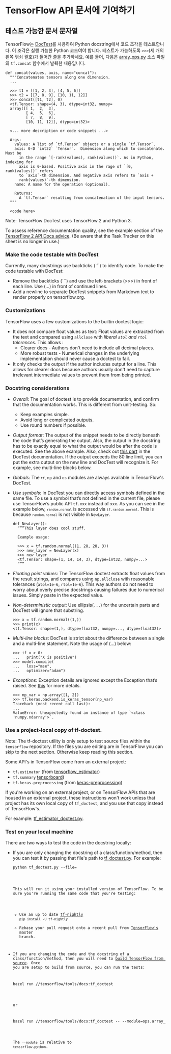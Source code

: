 # TensorFlow API 문서에 기여하기

<a id="doctest"></a>

## 테스트 가능한 문서 문자열

TensorFlow는 [DocTest](https://docs.python.org/3/library/doctest.html)를 사용하여 Python docstring에서 코드 조각을 테스트합니다. 이 조각은 실행 가능한 Python 코드여야 합니다. 테스트가 가능하도록 `>>>`(세 개의 왼쪽 꺾쇠 괄호)가 들어간 줄을 추가하세요. 예를 들어, 다음은 [array_ops.py](https://www.tensorflow.org/code/tensorflow/python/ops/array_ops.py) 소스 파일의 `tf.concat` 함수에서 발췌한 내용입니다.

```
def concat(values, axis, name="concat"):
  """Concatenates tensors along one dimension.
  ...

  >>> t1 = [[1, 2, 3], [4, 5, 6]]
  >>> t2 = [[7, 8, 9], [10, 11, 12]]
  >>> concat([t1, t2], 0)
  <tf.Tensor: shape=(4, 3), dtype=int32, numpy=
  array([[ 1,  2,  3],
         [ 4,  5,  6],
         [ 7,  8,  9],
         [10, 11, 12]], dtype=int32)>

  <... more description or code snippets ...>

  Args:
    values: A list of `tf.Tensor` objects or a single `tf.Tensor`.
    axis: 0-D `int32` `Tensor`.  Dimension along which to concatenate. Must be
      in the range `[-rank(values), rank(values))`. As in Python, indexing for
      axis is 0-based. Positive axis in the rage of `[0, rank(values))` refers
      to `axis`-th dimension. And negative axis refers to `axis +
      rank(values)`-th dimension.
    name: A name for the operation (optional).

    Returns:
      A `tf.Tensor` resulting from concatenation of the input tensors.
  """

  <code here>
```

Note: TensorFlow DocTest uses TensorFlow 2 and Python 3.

To assess reference documentation quality, see the example section of the
[TensorFlow 2 API Docs advice](https://docs.google.com/document/d/1e20k9CuaZ_-hp25-sSd8E8qldxKPKQR-SkwojYr_r-U/preview).
(Be aware that the Task Tracker on this sheet is no longer in use.)


### Make the code testable with DocTest

Currently, many docstrings use backticks (```) to identify code. To make the
code testable with DocTest:

*   Remove the backticks (```) and use the left-brackets (>>>) in front of each
    line. Use (...) in front of continued lines.
*   Add a newline to separate DocTest snippets from Markdown text to
    render properly on tensorflow.org.

### Customizations

TensorFlow uses a few customizations to the builtin doctest logic:

*   It does not compare float values as text: Float values are extracted from
    the text and compared using `allclose` with _liberal `atol` and `rtol`
    tolerences_. This allows :
    *   Clearer docs - Authors don't need to include all decimal places.
    *   More robust tests - Numerical changes in the underlying implementation
        should never cause a doctest to fail.
*   It only checks the output if the author includes output for a line. This
    allows for clearer docs because authors usually don't need to capture
    irrelevant intermediate values to prevent them from being printed.

### Docstring considerations

*   *Overall*: The goal of doctest is to provide documentation, and confirm that
    the documentation works. This is different from unit-testing. So:
    *   Keep examples simple.
    *   Avoid long or complicated outputs.
    *   Use round numbers if possible.
*   *Output format*: The output of the snippet needs to be directly beneath the
    code that’s generating the output. Also, the output in the docstring has to
    be exactly equal to what the output would be after the code is executed. See
    the above example. Also, check out
    [this part](https://docs.python.org/3/library/doctest.html#warnings) in the
    DocTest documentation. If the output exceeds the 80 line limit, you can put
    the extra output on the new line and DocTest will recognize it. For example,
    see multi-line blocks below.
*   *Globals*: The <code>`tf`</code>, `np` and `os` modules are always
    available in TensorFlow's DocTest.
*   *Use symbols*: In DocTest you can directly access symbols defined in the
    same file. To use a symbol that’s not defined in the current file, please
    use TensorFlow’s public API `tf.xxx` instead of `xxx`. As you can see in the
    example below, <code>`random.normal`</code> is accessed via
    <code>`tf.random.normal`</code>. This is because
    <code>`random.normal`</code> is not visible in `NewLayer`.

    ```
    def NewLayer():
      “””This layer does cool stuff.

      Example usage:

      >>> x = tf.random.normal((1, 28, 28, 3))
      >>> new_layer = NewLayer(x)
      >>> new_layer
      <tf.Tensor: shape=(1, 14, 14, 3), dtype=int32, numpy=...>
      “””
    ```

*   *Floating point values*: The TensorFlow doctest extracts float values from
    the result strings, and compares using `np.allclose` with reasonable
    tolerances (`atol=1e-6`, `rtol=1e-6`). This way authors do not need to worry
    about overly precise docstrings causing failures due to numerical issues.
    Simply paste in the expected value.

*   *Non-deterministic output*: Use ellipsis(`...`) for the uncertain parts and
    DocTest will ignore that substring.

    ```
    >>> x = tf.random.normal((1,))
    >>> print(x)
    <tf.Tensor: shape=(1,), dtype=float32, numpy=..., dtype=float32)>
    ```

*   *Multi-line blocks*: DocTest is strict about the difference between a single
    and a multi-line statement. Note the usage of (...) below:

    ```
    >>> if x > 0:
    ...   print("X is positive")
    >>> model.compile(
    ...   loss="mse",
    ...   optimizer="adam")
    ```

*   *Exceptions*: Exception details are ignored except the Exception that’s
    raised. See
    [this](https://docs.python.org/3/library/doctest.html#doctest.IGNORE_EXCEPTION_DETAIL)
    for more details.

    ```
    >>> np_var = np.array([1, 2])
    >>> tf.keras.backend.is_keras_tensor(np_var)
    Traceback (most recent call last):
    ...
    ValueError: Unexpectedly found an instance of type `<class 'numpy.ndarray'>`.
    ```

### Use a project-local copy of tf-doctest.

Note: The tf-doctest utility is only setup to test source files within the
`tensorflow` repository. If the files you are editing are in TensorFlow you can
skip to the next section. Otherwise keep reading this section.

Some API's in TensorFlow come from an external project:

*   `tf.estimator` (from
    [tensorflow_estimator](https://github.com/tensorflow/estimator))
*   `tf.summary` [tensorboard](https://github.com/tensorflow/tensorboard))
*   `tf.keras.preprocessing` (from
    [keras-preprocessing](https://github.com/keras-team/keras-preprocessing))

If you're working on an external project, or on TensorFlow APIs that are housed
in an external project, these instructions won't work unless that project has
its own local copy of `tf_doctest`, and you use that copy instead of
TensorFlow's.

For example:
[tf_estimator_doctest.py](https://github.com/tensorflow/estimator/python/estimator/tf_estimator_doctest.py).

### Test on your local machine

There are two ways to test the code in the docstring locally:

*   If you are only changing the docstring of a class/function/method, then you
    can test it by passing that file's path to
    [tf_doctest.py](https://www.tensorflow.org/code/tensorflow/tools/docs/tf_doctest.py).
    For example:

    <pre class="prettyprint lang-bsh">
    <code class="devsite-terminal">python tf_doctest.py --file=<file_path>
    </pre>

    This will run it using your installed version of TensorFlow. To be sure
    you're running the same code that you're testing:

    *   Use an up to date [tf-nightly](https://pypi.org/project/tf-nightly/)
        `pip install -U tf-nightly`
    *   Rebase your pull request onto a recent pull from
        [TensorFlow's](https://github.com/tensorflow/tensorflow) master branch.

*   If you are changing the code and the docstring of a class/function/method,
    then you will need to
    [build TensorFlow from source](../../install/source.md). Once you are setup
    to build from source, you can run the tests:

    <pre class="prettyprint lang-bsh">
    bazel run //tensorflow/tools/docs:tf_doctest
    </pre>

    or

    <pre class="prettyprint lang-bsh">
    bazel run //tensorflow/tools/docs:tf_doctest -- --module=ops.array_ops
    </pre>

    The `--module` is relative to `tensorflow.python`.
```
